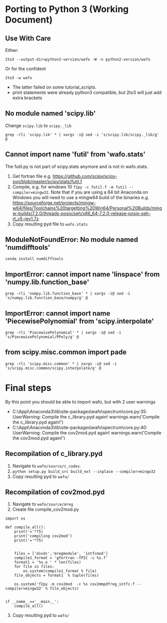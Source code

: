 # Porting to Python 3 (Working Document)

## Use With Care

Either:

```2to3 --output-dir=python3-version/wafo -W -n python2-version/wafo```

Or for the confident

```2to3 -w wafo```

- The latter failed on some tutorial_scripts.
- print statements were already python3 compatible, but 2to3 will just add extra brackets


## No module named 'scipy.lib'

Change ```scipy.lib``` to ```scipy._lib```

```grep -rli 'scipy.lib' * | xargs -i@ sed -i 's/scipy.lib/scipy._lib/g' @```

## Cannot import name 'futil' from 'wafo.stats'

The futil.py is not part of scipy.stats anymore and is not in wafo.stats.

1. Get fortran file e.g. https://github.com/scipy/scipy-svn/blob/master/scipy/stats/futil.f
2. Compile, e.g. for windows 10 ```f2py -c futil.f -m futil --compiler=mingw32```. Note that if you are using a 64 bit Anaconda on Windows you will need to use a mingw64 build of the binaries e.g. https://sourceforge.net/projects/mingw-w64/files/Toolchains%20targetting%20Win64/Personal%20Builds/mingw-builds/7.2.0/threads-posix/seh/x86_64-7.2.0-release-posix-seh-rt_v5-rev1.7z
3. Copy resulting pyd file to ```wafo.stats```

## ModuleNotFoundError: No module named 'numdifftools'

```conda install numdifftools```

## ImportError: cannot import name 'linspace' from 'numpy.lib.function_base'

```grep -rli 'numpy.lib.function_base' * | xargs -i@ sed -i 's/numpy.lib.function_base/numpy/g' @```

## ImportError: cannot import name 'PiecewisePolynomial' from 'scipy.interpolate'

```grep -rli 'PiecewisePolynomial' * | xargs -i@ sed -i 's/PiecewisePolynomial/PPoly/g' @```

## from scipy.misc.common import pade

```grep -rli 'scipy.misc.common' * | xargs -i@ sed -i 's/scipy.misc.common/scipy.interpolate/g' @```

# Final steps

By this point you should be able to import wafo, but with 2 user warnings

* C:\Appl\Anaconda3\lib\site-packages\wafo\spectrum\core.py:35: UserWarning: Compile the c_library.pyd again!
  warnings.warn('Compile the c_library.pyd again!')
* C:\Appl\Anaconda3\lib\site-packages\wafo\spectrum\core.py:40: UserWarning: Compile the cov2mod.pyd again!
  warnings.warn('Compile the cov2mod.pyd again!')

## Recompilation of c_library.pyd

1. Navigate to ```wafo/source/c_codes```. 
2. ```python setup.py build_src build_ext --inplace --compiler=mingw32```
3. Copy resulting pyd to ```wafo/```

## Recompilation of cov2mod.pyd 

1. Navigate to ```wafo/source/mreg```
2. Create file compile_cov2mod.py

``` # Based on compile_all
import os

def compile_all():   
    print('='*75)
    print('compiling cov2mod')
    print('='*75)
    
 
    files = ['dsvdc','mregmodule', 'intfcmod']
    compile1_format = 'gfortran -fPIC -c %s.f'
    format1 = '%s.o ' * len(files)
    for file in files:
        os.system(compile1_format % file)
    file_objects = format1  % tuple(files)
        
    os.system('f2py -m cov2mod  -c %s cov2mmpdfreg_intfc.f --compiler=mingw32' % file_objects)
     
    
if __name__=='__main__':
    compile_all()
```

3. Copy resulting pyd to ```wafo/```

